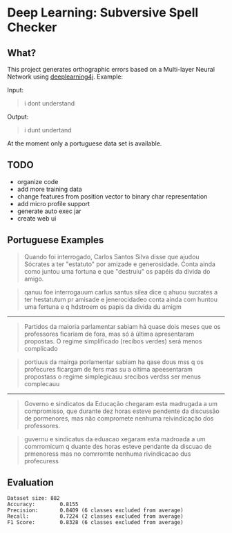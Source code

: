 
# Deep Learning: Subversive Spell Checker

## What?

This project generates orthographic errors based on a Multi-layer Neural Network using [deeplearning4j](https://deeplearning4j.org/).
Example:

Input:
> i dont understand

Output:
> i dunt undertand   

At the moment only a portuguese data set is available.

## TODO

- organize code
- add more training data
- change features from position vector to binary char representation
- add micro profile support
- generate auto exec jar
- create web ui

## Portuguese Examples

> Quando foi interrogado, Carlos Santos Silva disse que ajudou Sócrates a ter "estatuto" por amizade e generosidade. Conta ainda como juntou uma fortuna e que "destruiu" os papéis da dívida do amigo.

> qanuu foe interrogauum carlus santus silea dice q ahuou sucrates a ter hestatutum pr amisade e jenerocidadeo conta ainda com huntou uma fertuna e q hdstroem os papis da divida du amigm 

---

> Partidos da maioria parlamentar sabiam há quase dois meses que os professores ficariam de fora, mas só à última apresentaram propostas. O regime simplificado (recibos verdes) será menos complicado

> portiuus da mairga porlamentar sabiam ha qase dous mss q os profecures ficargam de fers mas su a oltima apeesentaram propostass o regime simplegicauu srecibos verdss ser menus complecauu 

---

> Governo e sindicatos da Educação chegaram esta madrugada a um compromisso, que durante dez horas esteve pendente da discussão de pormenores, mas não compromete nenhuma reivindicação dos professores.

> guvernu e sindicatus da eduacao xegaram esta madroada a um comrromicum q duante des horas esteve pendante da discuao de prmenoress mas no comrromte nenhuma rivindicacao dus profecuress  

## Evaluation

    Dataset size: 882
    Accuracy:        0.8155
    Precision:       0.8409	(6 classes excluded from average)
    Recall:          0.7224	(2 classes excluded from average)
    F1 Score:        0.8328	(6 classes excluded from average)